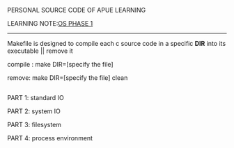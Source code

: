 PERSONAL SOURCE CODE OF APUE LEARNING

LEARNING NOTE:[OS PHASE 1](https://www.yuque.com/hangtaili/dgelan/xeq9eeff8b0awutc?singleDoc#%E3%80%8AOS%20PHASE%201%E3%80%8B)

----------

Makefile is designed to compile each c source code in a specific **DIR** into its executable || remove it

compile : make DIR=[specify the file]

remove: make DIR=[specify the file] clean

##
PART 1: standard IO

PART 2: system IO

PART 3: filesystem

PART 4: process environment


